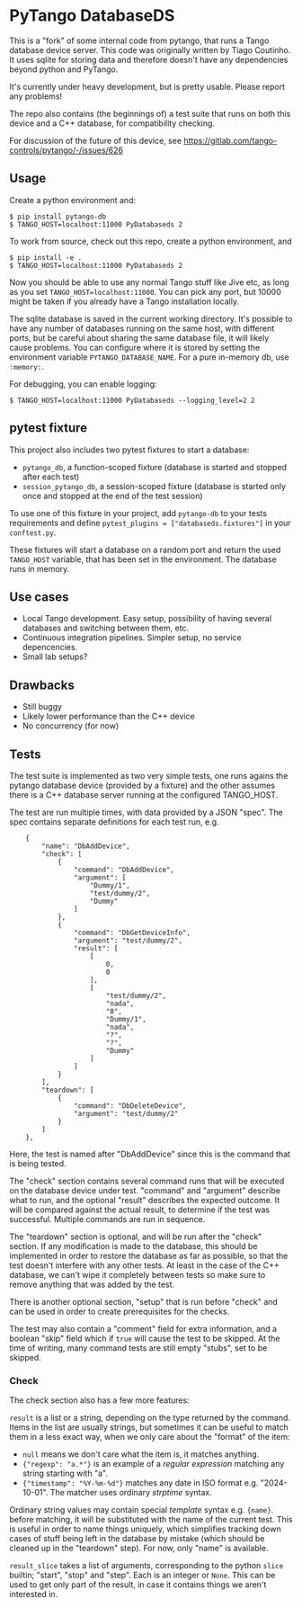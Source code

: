 # PyTango DatabaseDS

This is a "fork" of some internal code from pytango, that runs a Tango database device server. This
code was originally written by Tiago Coutinho. It uses sqlite for storing data and therefore
doesn't have any dependencies beyond python and PyTango.

It's currently under heavy development, but is pretty usable. Please report any problems!

The repo also contains (the beginnings of) a test suite that runs on both this device and a C++ database, for compatibility checking.

For discussion of the future of this device, see https://gitlab.com/tango-controls/pytango/-/issues/626


## Usage

Create a python environment and:

    $ pip install pytango-db
    $ TANGO_HOST=localhost:11000 PyDatabaseds 2

To work from source, check out this repo, create a python environment, and

    $ pip install -e .
    $ TANGO_HOST=localhost:11000 PyDatabaseds 2

Now you should be able to use any normal Tango stuff like Jive etc, as long as you set `TANGO_HOST=localhost:11000`. You can pick any port, but 10000 might be taken if you
already have a Tango installation locally.

The sqlite database is saved in the current working directory. It's possible to have
any number of databases running on the same host, with different ports, but be careful
about sharing the same database file, it will likely cause problems. You can configure
where it is stored by setting the environment variable `PYTANGO_DATABASE_NAME`.
For a pure in-memory db, use `:memory:`.

For debugging, you can enable logging:

    $ TANGO_HOST=localhost:11000 PyDatabaseds --logging_level=2 2

## pytest fixture

This project also includes two pytest fixtures to start a database:

- `pytango_db`, a function-scoped fixture (database is started and stopped after each test)
- `session_pytango_db`, a session-scoped fixture (database is started only once and stopped at the end of the test session)

To use one of this fixture in your project, add `pytango-db` to your tests requirements and define
`pytest_plugins = ["databaseds.fixtures"]` in your `conftest.py`.

These fixtures will start a database on a random port and return the used `TANGO_HOST` variable,
that has been set in the environment.
The database runs in memory.

## Use cases

- Local Tango development. Easy setup, possibility of having several databases and switching between them, etc.
- Continuous integration pipelines. Simpler setup, no service depencencies.
- Small lab setups?


## Drawbacks

- Still buggy
- Likely lower performance than the C++ device
- No concurrency (for now)


## Tests

The test suite is implemented as two very simple tests, one runs agains the pytango database device (provided by a fixture) and the other assumes there is a C++ database server running at the configured TANGO_HOST.

The test are run multiple times, with data provided by a JSON "spec". The spec contains separate definitions for each test run, e.g.

```
    {
        "name": "DbAddDevice",
        "check": [
            {
                "command": "DbAddDevice",
                "argument": [
                    "Dummy/1",
                    "test/dummy/2",
                    "Dummy"
                ]
            },
            {
                "command": "DbGetDeviceInfo",
                "argument": "test/dummy/2",
                "result": [
                    [
                        0,
                        0
                    ],
                    [
                        "test/dummy/2",
                        "nada",
                        "0",
                        "Dummy/1",
                        "nada",
                        "?",
                        "?",
                        "Dummy"
                    ]
                ]
            }
        ],
        "teardown": [
            {
                "command": "DbDeleteDevice",
                "argument": "test/dummy/2"
            }
        ]
    },

```
Here, the test is named after "DbAddDevice" since this is the command that is being tested.

The "check" section contains several command runs that will be executed on the database device under test. "command" and "argument" describe what to run, and the optional "result" describes the expected outcome. It will be compared against the actual result, to determine if the test was successful. Multiple commands are run in sequence.

The "teardown" section is optional, and will be run after the "check" section. If any modification is made to the database, this should be implemented in order to restore the database as far as possible, so that the test doesn't interfere with any other tests. At least in the case of the C++ database, we can't wipe it completely between tests so make sure to remove anything that was added by the test.

There is another optional section, "setup" that is run before "check" and can be used in order to create prerequisites for the checks.

The test may also contain a "comment" field for extra information, and a boolean "skip" field which if `true` will cause the test to be skipped. At the time of writing, many command tests are still empty "stubs", set to be skipped.


### Check

The check section also has a few more features:

`result` is a list or a string, depending on the type returned by the command. Items in the list are usually strings, but sometimes it can be useful to match them in a less exact way, when we only care about the "format" of the item:

* `null` means we don't care what the item is, it matches anything.
* `{"regexp": "a.*"}` is an example of a *regular expression* matching any string starting with "a".
* `{"timestamp": "%Y-%m-%d"}` matches any date in ISO format e.g. "2024-10-01". The matcher uses ordinary *strptime* syntax.

Ordinary string values may contain special *template* syntax e.g. `{name}`. before matching, it will be substituted with the name of the current test. This is useful in order to name things uniquely, which simplifies tracking down cases of stuff being left in the database by mistake (which should be cleaned up in the "teardown" step). For now, only "name" is available.

`result_slice` takes a list of arguments, corresponding to the python `slice` builtin; "start", "stop" and "step". Each is an integer or `None`. This can be used to get only part of the result, in case it contains things we aren't interested in.
